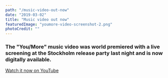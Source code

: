 ```yaml
---
path: "/music-video-out-now"
date: "2019-03-02"
title: "Music video out now"
featuredImage: "youmore-video-screenshot-2.png"
photoCredit: ""
---
```


### The "You/More" music video was world premiered with a live screening at the Stockholm release party last night and is now digitally available.

[Watch it now on YouTube](https://youtu.be/hP7B0h3oIdk)
